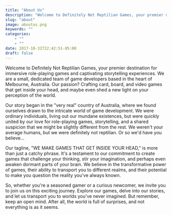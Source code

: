 ```yaml
---
title: "About Us"
description: "Welcome to Definitely Not Reptilian Games, your premier destination for immersive role-playing games and captivating storytelling experiences."
slug: "about"
image: aboutus.png
keywords: ""
categories: 
    - ""
    - ""
date: 2017-10-31T22:42:51-05:00
draft: false
---
```


Welcome to Definitely Not Reptilian Games, your premier destination for immersive role-playing games and captivating storytelling experiences. We are a small, dedicated team of game developers based in the heart of Melbourne, Australia. Our passion? Crafting card, board, and video games that get inside your head, and maybe even shed a new light on your perception of the world.

Our story began in the "very real" country of Australia, where we found ourselves drawn to the intricate world of game development. We were ordinary individuals, living out our mundane existences, but were quickly united by our love for role-playing games, storytelling, and a shared suspicion that we might be slightly different from the rest. We weren't your average humans, but we were definitely not reptilian. Or so we'd have you believe...

Our tagline, "WE MAKE GAMES THAT GET INSIDE YOUR HEAD," is more than just a catchy phrase. It's a testament to our commitment to create games that challenge your thinking, stir your imagination, and perhaps even awaken dormant parts of your brain. We believe in the transformative power of games, their ability to transport you to different realms, and their potential to make you question the reality you've always known.

So, whether you're a seasoned gamer or a curious newcomer, we invite you to join us on this exciting journey. Explore our games, delve into our stories, and let us transport you to worlds you've never imagined. But remember, keep an open mind. After all, the world is full of surprises, and not everything is as it seems.
